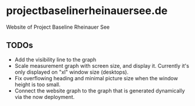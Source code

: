 # projectbaselinerheinauersee.de
Website of Project Baseline Rheinauer See

## TODOs

 - Add the visibility line to the graph
 - Scale measurement graph with screen size, and display it. Currently it's only displayed on "xl" window size (desktops).
 - Fix overflowing heading and minimal picture size when the window height is too small.
 - Connect the website graph to the graph that is generated dynamically via the now deployment.
